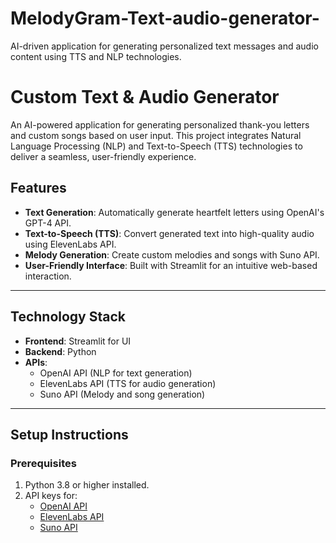 # MelodyGram-Text-audio-generator-
AI-driven application for generating personalized text messages and audio content using TTS and NLP technologies.

# Custom Text & Audio Generator

An AI-powered application for generating personalized thank-you letters and custom songs based on user input. This project integrates Natural Language Processing (NLP) and Text-to-Speech (TTS) technologies to deliver a seamless, user-friendly experience.

## Features

- **Text Generation**: Automatically generate heartfelt letters using OpenAI's GPT-4 API.
- **Text-to-Speech (TTS)**: Convert generated text into high-quality audio using ElevenLabs API.
- **Melody Generation**: Create custom melodies and songs with Suno API.
- **User-Friendly Interface**: Built with Streamlit for an intuitive web-based interaction.

---

## Technology Stack

- **Frontend**: Streamlit for UI
- **Backend**: Python
- **APIs**:
  - OpenAI API (NLP for text generation)
  - ElevenLabs API (TTS for audio generation)
  - Suno API (Melody and song generation)

---

## Setup Instructions

### Prerequisites

1. Python 3.8 or higher installed.
2. API keys for:
   - [OpenAI API](https://platform.openai.com/)
   - [ElevenLabs API](https://elevenlabs.io/)
   - [Suno API](https://suno.ai/)
